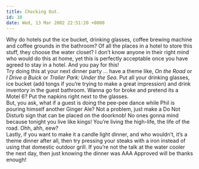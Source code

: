 ```yaml
---
title: Checking Out.
id: 38
date: Wed, 13 Mar 2002 22:51:20 +0000
---
```


Why do hotels put the ice bucket, drinking glasses, coffee brewing machine and coffee grounds in the bathroom? Of all the places in a hotel to store this stuff, they choose the water closet? I don’t know anyone in their right mind who would do this at home, yet this is perfectly acceptable once you have agreed to stay in a hotel. And you pay for this!  
 Try doing this at your next dinner party … have a theme like, *On the Road* or *I Drive a Buick* or *Trailer Park: Under the Sea*. Put all your drinking glasses, ice bucket (add tongs if you’re trying to make a great impression) and drink inventory in the guest bathroom. Wanna go for broke and pretend its a Motel 6? Put the napkins right next to the glasses.  
 But, you ask, what if a guest is doing the pee-pee dance while Phil is pouring himself another Ginger Ale? Not a problem, just make a Do Not Disturb sign that can be placed on the doorknob! No ones gonna mind because tonight you live like kings! You’re living the high-life, the life of the road. Ohh, ahh, eew?  
 Lastly, if you want to make it a candle light dinner, and who wouldn’t, it’s a theme dinner after all, then try pressing your steaks with a iron instead of using that domestic outdoor grill. If you’re not the talk at the water cooler the next day, then just knowing the dinner was AAA Approved will be thanks enough!


